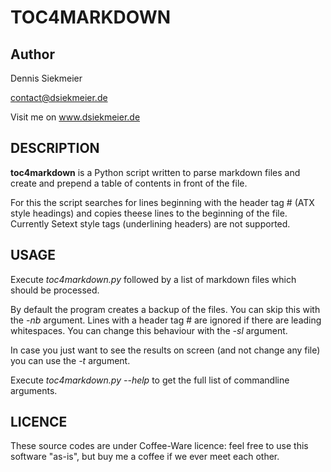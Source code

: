 # TOC4MARKDOWN

## Author
Dennis Siekmeier

contact@dsiekmeier.de

Visit me on www.dsiekmeier.de

## DESCRIPTION
**toc4markdown** is a Python script written to parse markdown files and create
and prepend a table of contents in front of the file.

For this the script searches for lines beginning with the header tag #
(ATX style headings) and copies theese lines to the beginning of the file.
Currently Setext style tags (underlining headers) are not supported.

## USAGE
Execute *toc4markdown.py* followed by a list of markdown files which should be
processed.

By default the program creates a backup of the files. You can skip
this with the *-nb* argument. Lines with a header tag # are ignored if there are
leading whitespaces. You can change this behaviour with the *-sl* argument.

In case you just want to see the results on screen (and not change any file) you
can use the *-t* argument.

Execute *toc4markdown.py --help* to get the full list of commandline arguments.

## LICENCE
These source codes are under Coffee-Ware licence: feel free to use this software
"as-is", but buy me a coffee if we ever meet each other.
